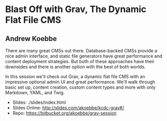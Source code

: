 # Blast Off with Grav, The Dynamic Flat File CMS
## Andrew Koebbe

There are many great CMSs out there. Database-backed CMSs provide a nice admin interface, and static file generators have great performance and content deployment strategies. But both of these approaches have their downsides and there is another option with the best of both worlds.

In this session we'll check out Grav, a dynamic flat file CMS with an impressive optional admin UI and great performance. We'll walk through basic set up, content creation, custom content types and more with only Markdown, YAML, and Twig.

* Slides: ./slides/index.html
* Slides Online: http://slides.com/akoebbe/kcdc-grav#/
* Repo: https://bitbucket.org/akoebbe/grav-session